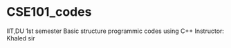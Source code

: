 # CSE101_codes
IIT,DU 1st semester
Basic structure programmic codes using C++
Instructor: Khaled sir
